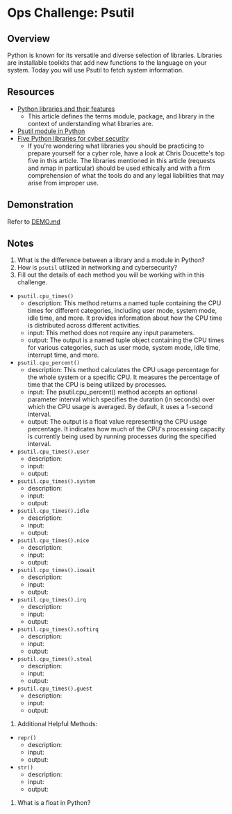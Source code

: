# Ops Challenge: Psutil

## Overview

Python is known for its versatile and diverse selection of libraries. Libraries are installable toolkits that add new functions to the language on your system. Today you will use Psutil to fetch system information.

## Resources

- [Python libraries and their features](https://www.codingninjas.com/blog/2020/07/24/python-libraries-and-their-features/)
  - This article defines the terms module, package, and library in the context of understanding what libraries are.
- [Psutil module in Python](https://www.geeksforgeeks.org/psutil-module-in-python/)
- [Five Python libraries for cyber security](https://medium.com/ediblesec/5-python-libraries-for-cyber-security-8f34f5f1e3b8)
  - If you're wondering what libraries you should be practicing to prepare yourself for a cyber role, have a look at Chris Doucette's top five in this article. The libraries mentioned in this article (requests and nmap in particular) should be used ethically and with a firm comprehension of what the tools do and any legal liabilities that may arise from improper use.

## Demonstration

Refer to [DEMO.md](DEMO.md)

## Notes

1. What is the difference between a library and a module in Python?
1. How is `psutil` utilized in networking and cybersecurity?
1. Fill out the details of each method you will be working with in this challenge.
  - `psutil.cpu_times()`
    - description: This method returns a named tuple containing the CPU times for different categories, including user mode, system mode, idle time, and more. It provides information about how the CPU time is distributed across different activities.
    - input: This method does not require any input parameters.
    - output: The output is a named tuple object containing the CPU times for various categories, such as user mode, system mode, idle time, interrupt time, and more.
  - `psutil.cpu_percent()`
    - description: This method calculates the CPU usage percentage for the whole system or a specific CPU. It measures the percentage of time that the CPU is being utilized by processes.
    - input: The psutil.cpu_percent() method accepts an optional parameter interval which specifies the duration (in seconds) over which the CPU usage is averaged. By default, it uses a 1-second interval.
    - output: The output is a float value representing the CPU usage percentage. It indicates how much of the CPU's processing capacity is currently being used by running processes during the specified interval.
  - `psutil.cpu_times().user`
    - description:
    - input:
    - output:
  - `psutil.cpu_times().system`
    - description:
    - input:
    - output:
  - `psutil.cpu_times().idle`
    - description:
    - input:
    - output:
  - `psutil.cpu_times().nice`
    - description:
    - input:
    - output:
  - `psutil.cpu_times().iowait`
    - description:
    - input:
    - output:
  - `psutil.cpu_times().irq`
    - description:
    - input:
    - output:
  - `psutil.cpu_times().softirq`
    - description:
    - input:
    - output:
  - `psutil.cpu_times().steal`
    - description:
    - input:
    - output:
  - `psutil.cpu_times().guest`
    - description:
    - input:
    - output:
1. Additional Helpful Methods:
  - `repr()`
    - description:
    - input:
    - output:
  - `str()`
    - description:
    - input:
    - output:
1. What is a float in Python?
